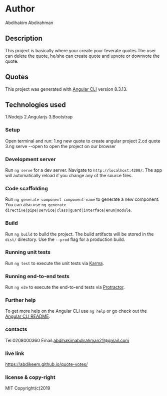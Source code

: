# Author
 Abdihakim Abdirahman

 ## Description
 This project is basically where your create your feverate quotes.The user can delete the quote, he/she can create quote and upvote or downvote the quote.

## Quotes

This project was generated with [Angular CLI](https://github.com/angular/angular-cli) version 8.3.13.

## Technologies used
 1.Nodejs
 2.Angularjs
 3.Bootstrap

 ### Setup
Open terminal and run:
   1.ng new quote to create angular project 
   2.cd quote
   3.ng serve --open to open the project on our browser

### Development server

Run `ng serve` for a dev server. Navigate to `http://localhost:4200/`. The app will automatically reload if you change any of the source files.

### Code scaffolding

Run `ng generate component component-name` to generate a new component. You can also use `ng generate directive|pipe|service|class|guard|interface|enum|module`.

### Build

Run `ng build` to build the project. The build artifacts will be stored in the `dist/` directory. Use the `--prod` flag for a production build.

### Running unit tests

Run `ng test` to execute the unit tests via [Karma](https://karma-runner.github.io).

### Running end-to-end tests

Run `ng e2e` to execute the end-to-end tests via [Protractor](http://www.protractortest.org/).

### Further help

To get more help on the Angular CLI use `ng help` or go check out the [Angular CLI README](https://github.com/angular/angular-cli/blob/master/README.md).

### contacts
Tel:0208000360
Email:abdihakimabdirahman21@gmail.com

### live link
 https://abdikeem.github.io/quote-votes/

### license & copy-right
MIT Copyright(c)2019





